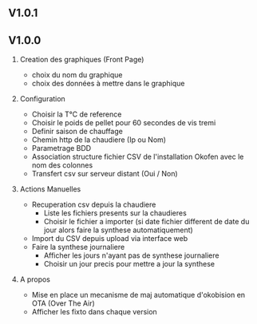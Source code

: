 ## V1.0.1


## V1.0.0

1. Creation des graphiques (Front Page)
	* choix du nom du graphique
	* choix des données à mettre dans le graphique

2. Configuration
	* Choisir la T°C de reference
	* Choisir le poids de pellet pour 60 secondes de vis tremi
	* Definir saison de chauffage
  	* Chemin http de la chaudiere (Ip ou Nom)
	* Parametrage BDD
	* Association structure fichier CSV de l'installation Okofen avec le nom des colonnes
	* Transfert csv sur serveur distant (Oui / Non)
	 
	
3. Actions Manuelles
	* Recuperation csv depuis la chaudiere
		* Liste les fichiers presents sur la chaudieres
		* Choisir le fichier a importer (si date fichier different de date du jour alors faire la synthese automatiquement)
	* Import du CSV depuis upload via interface web
	* Faire la synthese journaliere
		* Afficher les jours n'ayant pas de synthese journaliere
		* Choisir un jour precis pour mettre a jour la synthese

4. A propos
    * Mise en place un mecanisme de maj automatique d'okobision en OTA (Over The Air)
    * Afficher les fixto dans chaque version
